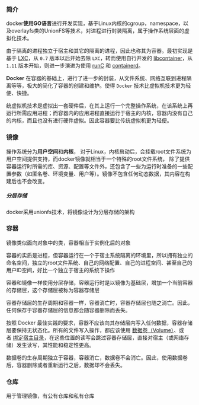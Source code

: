 ### 简介



docker**使用GO语言**进行开发实现，基于Linux内核的cgroup，namespace，以及overlayfs类的UnionFS等技术，对进程进行封装隔离，属于操作系统层面的虚拟化技术。



由于隔离的进程独立于宿主和其它的隔离的进程，因此也称其为容器。最初实现是基于 [LXC](https://linuxcontainers.org/lxc/introduction/)，从 `0.7` 版本以后开始去除 `LXC`，转而使用自行开发的 [libcontainer](https://github.com/docker/libcontainer)，从 `1.11` 版本开始，则进一步演进为使用 [runC](https://github.com/opencontainers/runc) 和 [containerd](https://github.com/containerd/containerd)。



**Docker** 在容器的基础上，进行了进一步的封装，从文件系统、网络互联到进程隔离等等，极大的简化了容器的创建和维护。使得 `Docker` 技术比虚拟机技术更为轻便、快捷。



统虚拟机技术是虚拟出一套硬件后，在其上运行一个完整操作系统，在该系统上再运行所需应用进程；而容器内的应用进程直接运行于宿主的内核，容器内没有自己的内核，而且也没有进行硬件虚拟。因此容器要比传统虚拟机更为轻便。





### 镜像

操作系统分为**用户空间**和**内核**， 对于Linux，内核启动后，会挂载root文件系统为用户空间提供支持，而docker镜像就相当于一个特殊的root文件系统， 除了提供容器运行时所需的库、资源、配置等文件外，还包含了一些为运行时准备的一些配置参数（如匿名卷、环境变量、用户等）。镜像不包含任何动态数据，其内容在构建后也不会改变。



##### 分层存储

docker采用unionfs技术，将镜像设计为分层存储的架构



### 容器

镜像类似面向对象中的类，容器相当于实例化后的对象

容器的实质是进程，但容器运行在一个于宿主系统隔离的环境里，所以拥有独立的命名空间，独立的root文件系统、自己的网络配置、自己的进程空间、甚至自己的用户ID空间，好比一个独立于宿主的系统下操作

容器和镜像一样使用分层存储，容器运行时是以镜像为基础层，增加一个当前容器的存储层，这个存储层被称为容器存储层

容器存储层的生存周期和容器一样，容器消亡时，容器存储层也随之消亡。因此，任何保存于容器存储层的信息都会随容器删除而丢失。

按照 Docker 最佳实践的要求，容器不应该向其存储层内写入任何数据，容器存储层要保持无状态化。所有的文件写入操作，都应该使用 [数据卷（Volume）](https://www.bookstack.cn/read/docker_practice-1.3.0/data_management-volume.md)、或者 [绑定宿主目录](https://www.bookstack.cn/read/docker_practice-1.3.0/data_management-bind-mounts.md)，在这些位置的读写会跳过容器存储层，直接对宿主（或网络存储）发生读写，其性能和稳定性更高。

数据卷的生存周期独立于容器，容器消亡，数据卷不会消亡。因此，使用数据卷后，容器删除或者重新运行之后，数据却不会丢失。

### 仓库

用于管理镜像，有公有仓库和私有仓库
